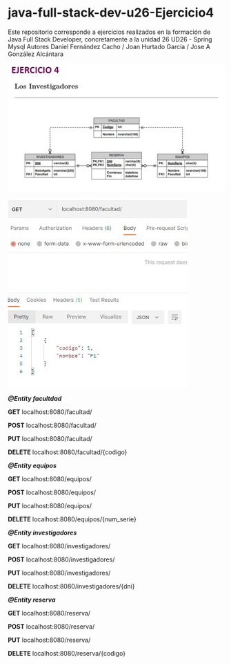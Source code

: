 # java-full-stack-dev-u26-Ejercicio4
Este repositorio corresponde a ejercicios realizados en la formación de Java Full Stack Developer, concretamente a la unidad 26 UD26 - Spring Mysql Autores Daniel Fernández Cacho / Joan Hurtado García / Jose A González Alcántara

![image](https://github.com/JoanHurtadoKuin/java-full-stack-dev-u26-Ejercicio4/blob/master/er4.JPG)

![image](https://github.com/JoanHurtadoKuin/java-full-stack-dev-u26-Ejercicio4/blob/master/get.JPG)

***@Entity facultdad***

**GET**
localhost:8080/facultad/

**POST**
localhost:8080/facultad/

**PUT**
localhost:8080/facultad/

**DELETE**
localhost:8080/facultad/{codigo}

***@Entity equipos***

**GET**
localhost:8080/equipos/

**POST**
localhost:8080/equipos/

**PUT**
localhost:8080/equipos/

**DELETE**
localhost:8080/equipos/{num_serie}

***@Entity investigadores***

**GET**
localhost:8080/investigadores/

**POST**
localhost:8080/investigadores/

**PUT**
localhost:8080/investigadores/

**DELETE**
localhost:8080/investigadores/{dni}

***@Entity reserva***

**GET**
localhost:8080/reserva/

**POST**
localhost:8080/reserva/

**PUT**
localhost:8080/reserva/

**DELETE**
localhost:8080/reserva/{codigo}

